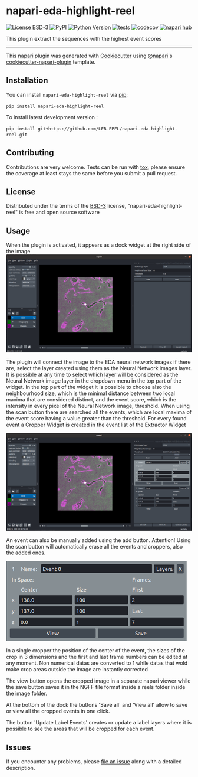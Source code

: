 # napari-eda-highlight-reel

[![License BSD-3](https://img.shields.io/pypi/l/napari-eda-highlight-reel.svg?color=green)](https://github.com/LEB-EPFL/napari-eda-highlight-reel/raw/main/LICENSE)
[![PyPI](https://img.shields.io/pypi/v/napari-eda-highlight-reel.svg?color=green)](https://pypi.org/project/napari-eda-highlight-reel)
[![Python Version](https://img.shields.io/pypi/pyversions/napari-eda-highlight-reel.svg?color=green)](https://python.org)
[![tests](https://github.com/LEB-EPFL/napari-eda-highlight-reel/workflows/tests/badge.svg)](https://github.com/LEB-EPFL/napari-eda-highlight-reel/actions)
[![codecov](https://codecov.io/gh/LEB-EPFL/napari-eda-highlight-reel/branch/main/graph/badge.svg)](https://codecov.io/gh/LEB-EPFL/napari-eda-highlight-reel)
[![napari hub](https://img.shields.io/endpoint?url=https://api.napari-hub.org/shields/napari-eda-highlight-reel)](https://napari-hub.org/plugins/napari-eda-highlight-reel)

This plugin extract the sequences with the highest event scores

----------------------------------

This [napari] plugin was generated with [Cookiecutter] using [@napari]'s [cookiecutter-napari-plugin] template.

<!--
Don't miss the full getting started guide to set up your new package:
https://github.com/napari/cookiecutter-napari-plugin#getting-started

and review the napari docs for plugin developers:
https://napari.org/stable/plugins/index.html
-->

## Installation

You can install `napari-eda-highlight-reel` via [pip]:

    pip install napari-eda-highlight-reel



To install latest development version :

    pip install git+https://github.com/LEB-EPFL/napari-eda-highlight-reel.git


## Contributing

Contributions are very welcome. Tests can be run with [tox], please ensure
the coverage at least stays the same before you submit a pull request.

## License

Distributed under the terms of the [BSD-3] license,
"napari-eda-highlight-reel" is free and open source software

## Usage


When the plugin is activated, it appears as a dock widget at the right side of the image
![Empty Extractor Widget](resources/images/empty_extractor_photo.png)

The plugin will connect the image to the EDA neural network images if there are, select the layer created using them as the Neural Network images layer.
It is possible at any time to select which layer will be considered as the Neural Network image layer in the dropdown menu in the top part of the widget.
In the top part of the widget it is possible to choose also the neighbourhood size, which is the minimal distance between two local maxima that are considered distinct, and the event score, which is the intensity in every pixel of the Neural Network image, threshold. When using the scan button there are searched all the events, which are local maxima of the event score having a value greater than the threshold. For every found event a Cropper Widget is created in the event list of the Extractor Widget

![Extractor Widget containing two croppers generated by the scan](resources/images/extractor_and_croppers_photo.png)

An event can also be manually added using the add button.
Attention! Using the scan button will automatically erase all the events and croppers, also the added ones.

![Image of a single cropper](resources/images/single_cropper.png)

In a single cropper the position of the center of the event, the sizes of the crop in 3 dimensions and the first and last frame numbers can be edited at any moment. Non numerical datas are converted to 1 while datas that wold make crop areas outside the image are instantly corrected

The view button opens the cropped image in a separate napari viewer while the save button saves it in the NGFF file format inside a reels folder inside the image folder.

At the bottom of the dock the buttons 'Save all' and 'View all' allow to save or view all the cropped events in one click.

The button 'Update Label Events' creates or update a label layers where it is possible to see the areas that will be cropped for each event.


## Issues

If you encounter any problems, please [file an issue] along with a detailed description.

[napari]: https://github.com/napari/napari
[Cookiecutter]: https://github.com/audreyr/cookiecutter
[@napari]: https://github.com/napari
[MIT]: http://opensource.org/licenses/MIT
[BSD-3]: http://opensource.org/licenses/BSD-3-Clause
[GNU GPL v3.0]: http://www.gnu.org/licenses/gpl-3.0.txt
[GNU LGPL v3.0]: http://www.gnu.org/licenses/lgpl-3.0.txt
[Apache Software License 2.0]: http://www.apache.org/licenses/LICENSE-2.0
[Mozilla Public License 2.0]: https://www.mozilla.org/media/MPL/2.0/index.txt
[cookiecutter-napari-plugin]: https://github.com/napari/cookiecutter-napari-plugin

[file an issue]: https://github.com/LEB-EPFL/napari-eda-highlight-reel/issues

[napari]: https://github.com/napari/napari
[tox]: https://tox.readthedocs.io/en/latest/
[pip]: https://pypi.org/project/pip/
[PyPI]: https://pypi.org/
